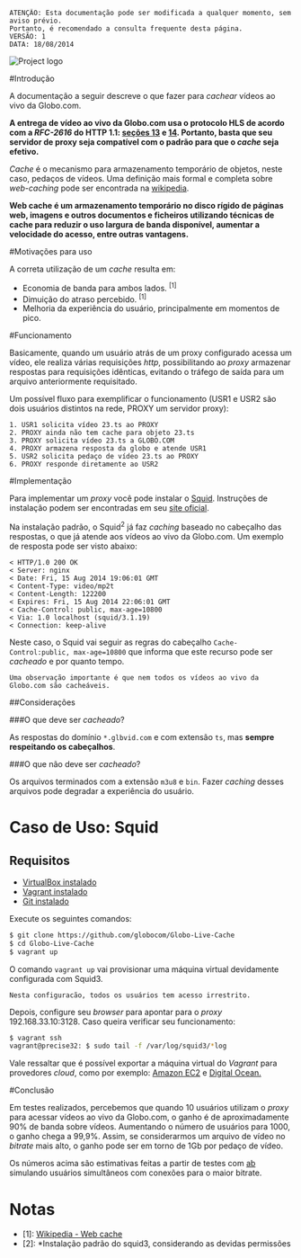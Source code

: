 ```
ATENÇÃO: Esta documentação pode ser modificada a qualquer momento, sem aviso prévio.
Portanto, é recomendado a consulta frequente desta página.
VERSÃO: 1
DATA: 18/08/2014
```

![Project logo](https://raw.githubusercontent.com/globocom/Globo-Live-Cache/master/logo.png)

#Introdução

A documentação a seguir descreve o que fazer para _cachear_ vídeos ao vivo da Globo.com.

__A entrega de vídeo ao vivo da Globo.com usa o protocolo HLS de acordo com a *RFC-2616* do HTTP 1.1:
 [seções 13](http://www.w3.org/Protocols/rfc2616/rfc2616-sec13.html) e
 [14](http://www.w3.org/Protocols/rfc2616/rfc2616-sec14.html#sec14.9). Portanto, basta que seu servidor de proxy seja compatível com o padrão para que o _cache_ seja efetivo.__

_Cache_ é o mecanismo para armazenamento temporário de objetos, neste caso, pedaços de vídeos. Uma definição mais formal e completa sobre _web-caching_ pode ser encontrada na [wikipedia](http://pt.wikipedia.org/wiki/Web_cache).

__Web cache é um armazenamento temporário no disco rígido de páginas web, imagens e outros documentos e ficheiros utilizando técnicas de cache para reduzir o uso largura de banda disponível, aumentar a velocidade do acesso, entre outras vantagens.__

#Motivações para uso

A correta utilização de um _cache_ resulta em:

  - Economia de banda para ambos lados. <sup>[1]</sup>
  - Dimuição do atraso percebido. <sup>[1]</sup>
  - Melhoria da experiência do usuário, principalmente em momentos de pico.

#Funcionamento

Basicamente, quando um usuário atrás de um proxy configurado acessa um vídeo, ele realiza várias requisições _http_, possibilitando ao _proxy_ armazenar respostas para requisições idênticas, evitando o tráfego de saída para um arquivo anteriormente requisitado.

Um possível fluxo para exemplificar o funcionamento (USR1 e USR2 são dois usuários distintos na rede, PROXY um servidor proxy):
```
1. USR1 solicita vídeo 23.ts ao PROXY
2. PROXY ainda não tem cache para objeto 23.ts
3. PROXY solicita vídeo 23.ts a GLOBO.COM
4. PROXY armazena resposta da globo e atende USR1
5. USR2 solicita pedaço de vídeo 23.ts ao PROXY
6. PROXY responde diretamente ao USR2
```

#Implementação

Para implementar um _proxy_ você pode instalar o [Squid](http://www.squid-cache.org/). Instruções de instalação podem ser encontradas em seu [site oficial](http://wiki.squid-cache.org/SquidFaq/InstallingSquid).

Na instalação padrão, o Squid<sup>2</sup> já faz _caching_ baseado no cabeçalho das respostas, o que já atende aos vídeos ao vivo da Globo.com. Um exemplo de resposta pode ser visto abaixo:

```
< HTTP/1.0 200 OK
< Server: nginx
< Date: Fri, 15 Aug 2014 19:06:01 GMT
< Content-Type: video/mp2t
< Content-Length: 122200
< Expires: Fri, 15 Aug 2014 22:06:01 GMT
< Cache-Control: public, max-age=10800
< Via: 1.0 localhost (squid/3.1.19)
< Connection: keep-alive
```

Neste caso, o Squid vai seguir as regras do cabeçalho `Cache-Control:public, max-age=10800` que informa que este recurso pode ser _cacheado_ e por quanto tempo.

```
Uma observação importante é que nem todos os vídeos ao vivo da Globo.com são cacheáveis.
```

##Considerações

###O que deve ser _cacheado_?

As respostas do domínio `*.glbvid.com` e com extensão `ts`, mas **sempre respeitando os cabeçalhos**.

###O que não deve ser _cacheado_?

Os arquivos terminados com a extensão `m3u8` e `bin`. Fazer _caching_ desses arquivos pode degradar a experiência do usuário.

# Caso de Uso: Squid

## Requisitos
- [VirtualBox instalado](https://www.virtualbox.org/wiki/Downloads)
- [Vagrant instalado](http://www.vagrantup.com/downloads.html)
- [Git instalado](http://git-scm.com/downloads)

Execute os seguintes comandos:

```bash
$ git clone https://github.com/globocom/Globo-Live-Cache
$ cd Globo-Live-Cache
$ vagrant up
```

O comando `vagrant up` vai provisionar uma máquina virtual devidamente configurada com Squid3.

```
Nesta configuracão, todos os usuários tem acesso irrestrito.
```

Depois, configure seu _browser_ para apontar para o _proxy_ 192.168.33.10:3128. Caso queira verificar seu funcionamento:

```bash
$ vagrant ssh
vagrant@precise32: $ sudo tail -f /var/log/squid3/*log
```

Vale ressaltar que é possível exportar a máquina virtual do _Vagrant_ para provedores _cloud_, como por exemplo: [Amazon EC2](http://www.iheavy.com/2014/01/16/how-to-deploy-on-amazon-ec2-with-vagrant/) e [Digital Ocean.](https://www.digitalocean.com/community/tutorials/how-to-use-digitalocean-as-your-provider-in-vagrant-on-an-ubuntu-12-10-vps)

#Conclusão

Em testes realizados, percebemos que quando 10 usuários utilizam o _proxy_ para acessar vídeos ao vivo da Globo.com, o ganho é de aproximadamente 90% de banda sobre vídeos. Aumentando o número de usuários para 1000, o ganho chega a 99,9%. Assim, se considerarmos um arquivo de vídeo no _bitrate_ mais alto, o ganho pode ser em torno de 1Gb por pedaço de vídeo.

Os números acima são estimativas feitas a partir de testes com [ab](http://httpd.apache.org/docs/2.2/programs/ab.html) simulando usuários simultâneos com conexões para o maior bitrate.

Notas
=========
- [1]: [Wikipedia - Web cache](http://en.wikipedia.org/wiki/Web_cache)
- [2]: *Instalação padrão do squid3, considerando as devidas permissões
